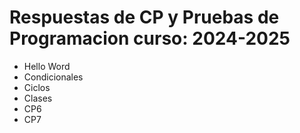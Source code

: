 # Respuestas de CP y Pruebas de Programacion curso: 2024-2025
   * Hello Word
   * Condicionales
   * Ciclos
   * Clases
   * CP6  
   * CP7